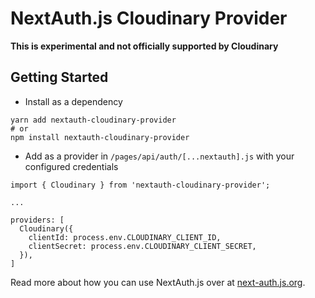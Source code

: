 # NextAuth.js Cloudinary Provider

**This is experimental and not officially supported by Cloudinary**

## Getting Started

* Install as a dependency

```
yarn add nextauth-cloudinary-provider
# or
npm install nextauth-cloudinary-provider
```

* Add as a provider in `/pages/api/auth/[...nextauth].js` with your configured credentials

```
import { Cloudinary } from 'nextauth-cloudinary-provider';

...

providers: [
  Cloudinary({
    clientId: process.env.CLOUDINARY_CLIENT_ID,
    clientSecret: process.env.CLOUDINARY_CLIENT_SECRET,
  }),
]
```

Read more about how you can use NextAuth.js over at [next-auth.js.org](https://next-auth.js.org/getting-started/introduction).
